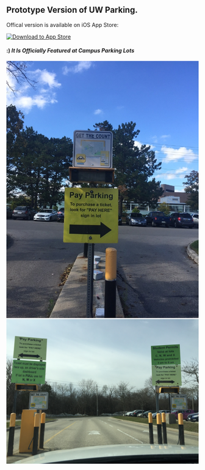## Prototype Version of UW Parking. 

Offical version is available on iOS App Store: 


<a href="https://itunes.apple.com/ca/app/uw-parking/id1090686978?mt=8"><img src="http://www.particlenews.com/apps/landing_downloadv2_v1.0.0.3/landing_downloadv2_ios_download.svg" alt="Download to App Store" width="120" height="40"></a>


#### :) _It Is Officially Featured at Campus Parking Lots_ 

<img src="https://github.com/evisoup/UW-Parking/blob/master/FeaturedAtCampus.jpg">

<img src="https://github.com/evisoup/UW-Parking/blob/master/FeaturedAtCampus2.jpg">
